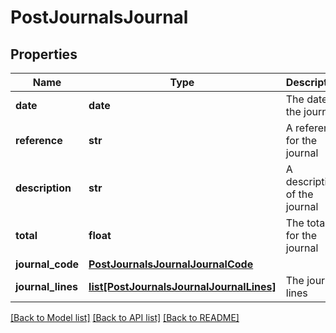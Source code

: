 # PostJournalsJournal

## Properties
Name | Type | Description | Notes
------------ | ------------- | ------------- | -------------
**date** | **date** | The date of the journal | 
**reference** | **str** | A reference for the journal | 
**description** | **str** | A description of the journal | [optional] 
**total** | **float** | The total for the journal | [optional] 
**journal_code** | [**PostJournalsJournalJournalCode**](PostJournalsJournalJournalCode.md) |  | [optional] 
**journal_lines** | [**list[PostJournalsJournalJournalLines]**](PostJournalsJournalJournalLines.md) | The journal lines | 

[[Back to Model list]](../README.md#documentation-for-models) [[Back to API list]](../README.md#documentation-for-api-endpoints) [[Back to README]](../README.md)


